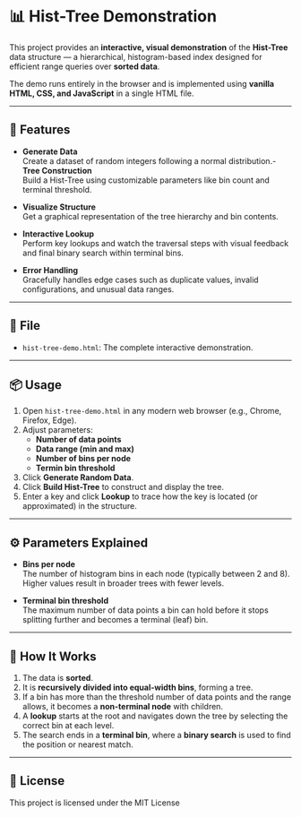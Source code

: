 # 📊 Hist-Tree Demonstration

This project provides an **interactive, visual demonstration** of the **Hist-Tree** data structure — a hierarchical, histogram-based index designed for efficient range queries over **sorted data**.

The demo runs entirely in the browser and is implemented using **vanilla HTML, CSS, and JavaScript** in a single HTML file.

---

## 🚀 Features

- **Generate Data**  
  Create a dataset of random integers following a normal distribution.- **Tree Construction**  
  Build a Hist-Tree using customizable parameters like bin count and terminal threshold.

- **Visualize Structure**  
  Get a graphical representation of the tree hierarchy and bin contents.

- **Interactive Lookup**  
  Perform key lookups and watch the traversal steps with visual feedback and final binary search within terminal bins.

- **Error Handling**  
  Gracefully handles edge cases such as duplicate values, invalid configurations, and unusual data ranges.

---

## 📁 File

- `hist-tree-demo.html`: The complete interactive demonstration.

---

## 📦 Usage

1. Open `hist-tree-demo.html` in any modern web browser (e.g., Chrome, Firefox, Edge).
2. Adjust parameters:
   - **Number of data points**
   - **Data range (min and max)**
   - **Number of bins per node**
   - **Termin bin threshold**
3. Click **Generate Random Data**.
4. Click **Build Hist-Tree** to construct and display the tree.
5. Enter a key and click **Lookup** to trace how the key is located (or approximated) in the structure.

---

## ⚙️ Parameters Explained

- **Bins per node**  
  The number of histogram bins in each node (typically between 2 and 8). Higher values result in broader trees with fewer levels.

- **Terminal bin threshold**  
  The maximum number of data points a bin can hold before it stops splitting further and becomes a terminal (leaf) bin.

---

## 🧠 How It Works

1. The data is **sorted**.
2. It is **recursively divided into equal-width bins**, forming a tree.
3. If a bin has more than the threshold number of data points and the range allows, it becomes a **non-terminal node** with children.
4. A **lookup** starts at the root and navigates down the tree by selecting the correct bin at each level.
5. The search ends in a **terminal bin**, where a **binary search** is used to find the position or nearest match.

---

## 📃 License

This project is licensed under the MIT License
